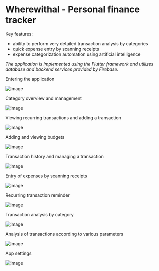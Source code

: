 # Wherewithal - Personal finance tracker

Key features:
- ability to perform very detailed transaction analysis by categories
- quick expense entry by scanning receipts
- expense categorization automation using artificial intelligence

_The application is implemented using the Flutter framework and utilizes database and backend services provided by Firebase._

Entering the application

![image](https://github.com/user-attachments/assets/536601db-650e-4d25-91f8-20027ecf6fa3)


Category overview and management

![image](https://github.com/user-attachments/assets/cd22e3f0-e6f3-434d-8fb3-b3ec5bf888a1)


Viewing recurring transactions and adding a transaction

![image](https://github.com/user-attachments/assets/f938f311-8cbd-4ffe-8079-739a2d8dfae3)


Adding and viewing budgets

![image](https://github.com/user-attachments/assets/73396d47-d687-4afb-8cd6-3f3da4c67488)


Transaction history and managing a transaction

![image](https://github.com/user-attachments/assets/75e1794e-7319-4e3c-89b6-c1074741bb47)


Entry of expenses by scanning receipts

![image](https://github.com/user-attachments/assets/037ffc83-2c01-4493-800d-88b0a50593de)


Recurring transaction reminder

![image](https://github.com/user-attachments/assets/1ea8dc7b-ece0-4fa9-a2ac-9d1b5135f725)


Transaction analysis by category

![image](https://github.com/user-attachments/assets/932f2bd6-61f0-4071-b22e-a96c46eb2f59)


Analysis of transactions according to various parameters

![image](https://github.com/user-attachments/assets/582e4e0f-df2f-4769-b443-075de80b954e)


App settings

![image](https://github.com/user-attachments/assets/aea56999-5b02-4aec-9951-025196ab84ae)


